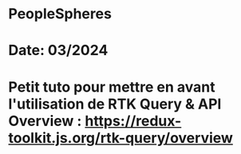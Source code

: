 # PeopleSpheres

# Date: 03/2024

# Petit tuto pour mettre en avant l'utilisation de RTK Query & API Overview : https://redux-toolkit.js.org/rtk-query/overview
